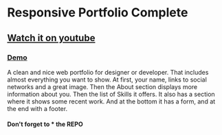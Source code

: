 # Responsive Portfolio Complete
## [Watch it on youtube](https://youtu.be/AKNvTxWOdKw)
### [Demo](https://aritrochakraborty29.github.io/My-Portfolio/)
A clean and nice web portfolio for designer or developer. That includes almost everything you want to show. At first, your name, links to social networks and a great image. Then the About section displays more information about you. Then the list of Skills it offers. It also has a section where it shows some recent work. And at the bottom it has a form, and at the end with a footer.

#### Don't forget to * the REPO
